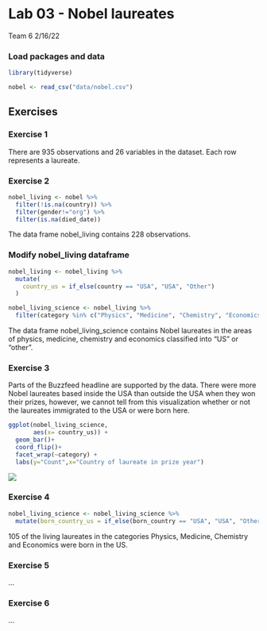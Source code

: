 Lab 03 - Nobel laureates
================
Team 6
2/16/22

### Load packages and data

``` r
library(tidyverse) 
```

``` r
nobel <- read_csv("data/nobel.csv")
```

## Exercises

### Exercise 1

There are 935 observations and 26 variables in the dataset. Each row
represents a laureate.

### Exercise 2

``` r
nobel_living <- nobel %>%
  filter(!is.na(country)) %>%
  filter(gender!="org") %>%
  filter(is.na(died_date))
```

The data frame nobel\_living contains 228 observations.

### Modify nobel\_living dataframe

``` r
nobel_living <- nobel_living %>%
  mutate(
    country_us = if_else(country == "USA", "USA", "Other")
  )
```

``` r
nobel_living_science <- nobel_living %>%
  filter(category %in% c("Physics", "Medicine", "Chemistry", "Economics"))
```

The data frame nobel\_living\_science contains Nobel laureates in the
areas of physics, medicine, chemistry and economics classified into “US”
or “other”.

### Exercise 3

Parts of the Buzzfeed headline are supported by the data. There were
more Nobel laureates based inside the USA than outside the USA when they
won their prizes, however, we cannot tell from this visualization
whether or not the laureates immigrated to the USA or were born here.

``` r
ggplot(nobel_living_science, 
       aes(x= country_us)) +
  geom_bar()+
  coord_flip()+
  facet_wrap(~category) +
  labs(y="Count",x="Country of laureate in prize year")
```

![](lab-03_files/figure-gfm/barplot-1.png)<!-- -->

### Exercise 4

``` r
nobel_living_science <- nobel_living_science %>%
  mutate(born_country_us = if_else(born_country == "USA", "USA", "Other"))
```

105 of the living laureates in the categories Physics, Medicine,
Chemistry and Economics were born in the US.

### Exercise 5

…

### Exercise 6

…
